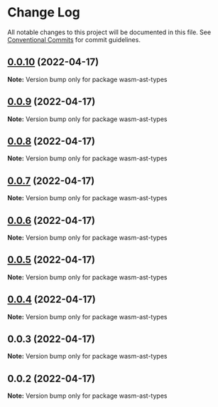 # Change Log

All notable changes to this project will be documented in this file.
See [Conventional Commits](https://conventionalcommits.org) for commit guidelines.

## [0.0.10](https://github.com/pyramation/cosmwasm-typescript-gen/compare/wasm-ast-types@0.0.9...wasm-ast-types@0.0.10) (2022-04-17)

**Note:** Version bump only for package wasm-ast-types





## [0.0.9](https://github.com/pyramation/cosmwasm-typescript-gen/compare/wasm-ast-types@0.0.8...wasm-ast-types@0.0.9) (2022-04-17)

**Note:** Version bump only for package wasm-ast-types





## [0.0.8](https://github.com/pyramation/cosmwasm-typescript-gen/compare/wasm-ast-types@0.0.7...wasm-ast-types@0.0.8) (2022-04-17)

**Note:** Version bump only for package wasm-ast-types





## [0.0.7](https://github.com/pyramation/cosmwasm-typescript-gen/compare/wasm-ast-types@0.0.6...wasm-ast-types@0.0.7) (2022-04-17)

**Note:** Version bump only for package wasm-ast-types





## [0.0.6](https://github.com/pyramation/cosmwasm-typescript-gen/compare/wasm-ast-types@0.0.5...wasm-ast-types@0.0.6) (2022-04-17)

**Note:** Version bump only for package wasm-ast-types





## [0.0.5](https://github.com/pyramation/cosmwasm-typescript-gen/compare/wasm-ast-types@0.0.4...wasm-ast-types@0.0.5) (2022-04-17)

**Note:** Version bump only for package wasm-ast-types





## [0.0.4](https://github.com/pyramation/cosmwasm-typescript-gen/compare/wasm-ast-types@0.0.3...wasm-ast-types@0.0.4) (2022-04-17)

**Note:** Version bump only for package wasm-ast-types





## 0.0.3 (2022-04-17)

**Note:** Version bump only for package wasm-ast-types





## 0.0.2 (2022-04-17)

**Note:** Version bump only for package wasm-ast-types
